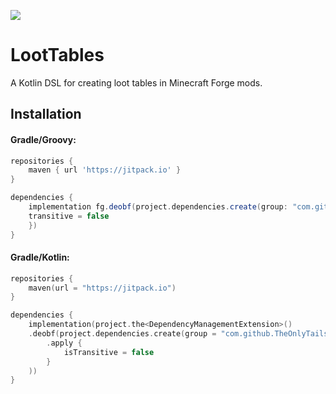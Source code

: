 [![](https://jitpack.io/v/TheOnlyTails/LootTables.svg)](https://jitpack.io/#TheOnlyTails/LootTables)

# LootTables

A Kotlin DSL for creating loot tables in Minecraft Forge mods.

## Installation

#### Gradle/Groovy:

```groovy
repositories {
    maven { url 'https://jitpack.io' }
}

dependencies {
    implementation fg.deobf(project.dependencies.create(group: "com.github.TheOnlyTails", name: "LootTables", version: version) {
	transitive = false
    })
}
```

#### Gradle/Kotlin:
```kotlin
repositories {
    maven(url = "https://jitpack.io")
}

dependencies {
    implementation(project.the<DependencyManagementExtension>()
	.deobf(project.dependencies.create(group = "com.github.TheOnlyTails", name = "LootTables", version = version)
		.apply {
			isTransitive = false
		}
	))
}
```
